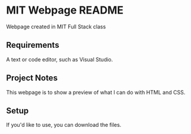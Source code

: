 # MIT Webpage README
Webpage created in MIT Full Stack class

## Requirements
A text or code editor, such as Visual Studio.  

## Project Notes
This webpage is to show a preview of what I can do with HTML and CSS.  

## Setup
If you'd like to use, you can download the files.

